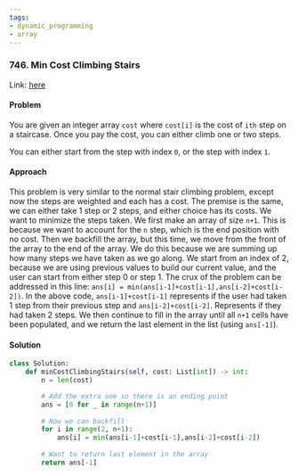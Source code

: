 ```yaml
---
tags:
- dynamic_programming
- array
---
```


### 746. Min Cost Climbing Stairs

Link: [here](https://leetcode.com/problems/min-cost-climbing-stairs/)

#### Problem
You are given an integer array `cost` where `cost[i]` is the cost of `ith` step on a staircase. Once you pay the cost, you can either climb one or two steps.

You can either start from the step with index `0`, or the step with index `1`.

#### Approach
This problem is very similar to the normal stair climbing problem, except now the steps are weighted and each has a cost. The premise is the same, we can either take 1 step or 2 steps, and either choice has its costs. We want to minimize the steps taken.
We first make an array of size `n+1`. This is because we want to account for the `n` step, which is the end position with no cost. Then we backfill the array, but this time, we move from the front of the array to the end of the array. We do this because we are summing up how many steps we have taken as we go along. 
We start from an index of 2, because we are using previous values to build our current value, and the user can start from either step 0 or step 1.
The crux of the problem can be addressed in this line:
`ans[i] = min(ans[i-1]+cost[i-1],ans[i-2]+cost[i-2])`.
In the above code, `ans[i-1]+cost[i-1]` represents if the user had taken 1 step from their previous step and `ans[i-2]+cost[i-2]`. Represents if they had taken 2 steps. 
We then continue to fill in the array until all `n+1` cells have been populated, and we return the last element in the list (using `ans[-1]`).

#### Solution
```python 
class Solution:
    def minCostClimbingStairs(self, cost: List[int]) -> int:
        n = len(cost)

        # Add the extra one so there is an ending point
        ans = [0 for _ in range(n+1)]
        
        # Now we can backfill
        for i in range(2, n+1):
            ans[i] = min(ans[i-1]+cost[i-1],ans[i-2]+cost[i-2])
        
        # Want to return last element in the array 
        return ans[-1]
```